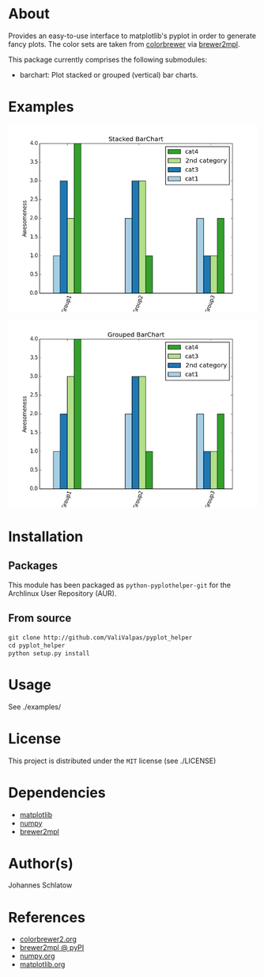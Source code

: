 # About

Provides an easy-to-use interface to matplotlib's pyplot in order to generate fancy plots.
The color sets are taken from [colorbrewer][1] via [brewer2mpl][2].

This package currently comprises the following submodules: 

  * barchart: Plot stacked or grouped (vertical) bar charts. 

# Examples

![Stacked bar chart](https://github.com/ValiValpas/pyplot_helper/blob/master/examples/barchart-stacked.png "Stacked bar chart")

![Grouped bar chart](https://github.com/ValiValpas/pyplot_helper/blob/master/examples/barchart-grouped.png "Grouped bar chart")

# Installation

## Packages

This module has been packaged as `python-pyplothelper-git` for the Archlinux User Repository (AUR).

## From source

```
git clone http://github.com/ValiValpas/pyplot_helper
cd pyplot_helper
python setup.py install
```

# Usage

See ./examples/

# License

This project is distributed under the `MIT` license (see ./LICENSE)

# Dependencies

  * [matplotlib][4]
  * [numpy][3]
  * [brewer2mpl][2]

# Author(s)

Johannes Schlatow

# References

  * [colorbrewer2.org][1]
  * [brewer2mpl @ pyPI][2]
  * [numpy.org][3]
  * [matplotlib.org][4]

[1]: http://colorbrewer2.org/
[2]: https://pypi.python.org/pypi/brewer2mpl
[3]: http://www.numpy.org/
[4]: http://matplotlib.org/
